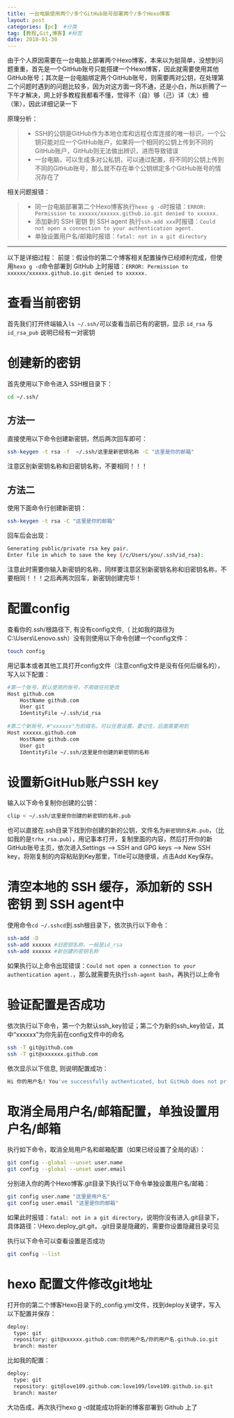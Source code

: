 ```yaml
---
title: 一台电脑使用两个/多个GitHub账号部署两个/多个Hexo博客
layout: post
categories: [pc]  #分类
tag: [教程,Git,博客] #标签
date: 2018-01-30
---
```




<!-- more -->


由于个人原因需要在一台电脑上部署两个Hexo博客，本来以为挺简单，没想到问题重重，首先是一个GitHub账号只能搭建一个Hexo博客，因此就需要使用其他GitHub账号；其次是一台电脑绑定两个GitHub账号，则需要两对公钥，在处理第二个问题时遇到的问题比较多，因为对这方面一窍不通，还是小白，所以折腾了一下午才解决，网上好多教程我都看不懂，觉得不（自）够（己）详（太）细（笨），因此详细记录一下


原理分析：
> * SSH的公钥是GitHub作为本地仓库和远程仓库连接的唯一标识，一个公钥只能对应一个GitHub账户，如果将一个相同的公钥上传到不同的GitHub账户，GitHub则无法做出辨识，进而导致错误
> * 一台电脑，可以生成多对公私钥，可以通过配置，将不同的公钥上传到不同的GitHub账号，那么就不存在单个公钥绑定多个GitHub账号的情况存在了

相关问题报错：
> * 同一台电脑部署第二个Hexo博客执行`hexo g -d`时报错：`ERROR: Permission to xxxxxx/xxxxxx.github.io.git denied to xxxxxx.`
> * 添加新的 SSH 密钥 到 SSH agent 执行`ssh-add xxx`时报错：`Could not open a connection to your authentication agent.`
> * 单独设置用户名/邮箱时报错：`fatal: not in a git directory`
---
以下是详细过程：
前提：假设你的第二个博客相关配置操作已经顺利完成，但使用`hexo g -d`命令部署到 GitHub 上时报错：`ERROR: Permission to xxxxxx/xxxxxx.github.io.git denied to xxxxxx.`


**查看当前密钥**
======
首先我们打开终端输入`ls ~/.ssh/`可以查看当前已有的密钥，显示 `id_rsa` 与 `id_rsa_pub` 说明已经有一对密钥


**创建新的密钥**
======
首先使用以下命令进入 SSH根目录下：
```bash
cd ~/.ssh/
```
## 方法一
直接使用以下命令创建新密钥，然后两次回车即可：
```bash
ssh-keygen -t rsa -f  ~/.ssh/这里是新密钥名称 -C "这里是你的邮箱"
```
注意区别新密钥名称和旧密钥名称，不要相同！！！

## 方法二
使用下面命令行创建新密钥：

```bash
ssh-keygen -t rsa -C "这里是你的邮箱"
```
回车后会出现：
```bash
Generating public/private rsa key pair.  
Enter file in which to save the key (/c/Users/you/.ssh/id_rsa):
```
注意此时需要你输入新密钥的名称，同样要注意区别新密钥名称和旧密钥名称，不要相同！！！之后再两次回车，新密钥创建完毕！

**配置config**
======
查看你的.ssh/根路径下, 有没有config文件,（ 比如我的路径为C:\Users\Lenovo.ssh）没有则使用以下命令创建一个config文件：
```bash
touch config
```
用记事本或者其他工具打开config文件（注意config文件是没有任何后缀名的），写入以下配置：
```bash
#第一个账号，默认使用的账号，不用做任何更改
Host github.com
	HostName github.com
	User git
	IdentityFile ~/.ssh/id_rsa
	
#第二个新账号，#"xxxxxx"为前缀名，可以任意设置，要记住，后面需要用到
Host xxxxxx.github.com
	HostName github.com
	User git
	IdentityFile ~/.ssh/这里是你创建的新密钥的名称
```

**设置新GitHub账户SSH key**
======
输入以下命令复制你创建的公钥：
```bash
clip < ~/.ssh/这里是你创建的新密钥的名称.pub
```
也可以直接在.ssh目录下找到你创建的新的公钥，文件名为`新密钥的名称.pub`，（比如我的是`trhx_rsa.pub`），用记事本打开，复制里面的内容，然后打开你的新GitHub账号主页，依次进入Settings —> SSH and GPG keys —> New SSH key，将刚复制的内容粘贴到Key那里，Title可以随便填，点击Add Key保存。

**清空本地的 SSH 缓存，添加新的 SSH 密钥 到 SSH agent中**
======
使用命令`cd ~/.sshcd`到.ssh根目录下，依次执行以下命令：
```bash
ssh-add -D
ssh-add xxxxxx #旧密钥名称，一般是id_rsa
ssh-add xxxxxx #新创建的密钥名称
```
如果执行以上命令出现错误：`Could not open a connection to your authentication agent.`，那么就需要先执行`ssh-agent bash`，再执行以上命令

**验证配置是否成功**
======
依次执行以下命令，第一个为默认ssh_key验证；第二个为新的ssh_key验证，其中“xxxxxx”为你先前在config文件中的命名
```bash
ssh -T git@github.com
ssh -T git@xxxxxxx.github.com
```
依次显示以下信息, 则说明配置成功：
```bash
Hi 你的用户名! You've successfully authenticated, but GitHub does not provide shell access.
```

**取消全局用户名/邮箱配置，单独设置用户名/邮箱**
======
执行如下命令，取消全局用户名和邮箱配置（如果已经设置了全局的话）：
```bash
git config --global --unset user.name
git config --global --unset user.email
```
分别进入你的两个Hexo博客.git目录下执行以下命令单独设置用户名/邮箱：
```bash
git config user.name "这里是用户名"
git config user.email "这里是你的邮箱"
```
如果此时报错：`fatal: not in a git directory`，说明你没有进入.git目录下，具体路径：\Hexo\.deploy_git\.git，.git目录是隐藏的，需要你设置隐藏目录可见

执行以下命令可以查看设置是否成功
```bash
git config --list
```

**hexo 配置文件修改git地址**
======
打开你的第二个博客Hexo目录下的_config.yml文件，找到deploy关键字，写入以下配置并保存：

```bash
deploy:
  type: git
  repository: git@xxxxxx.github.com:你的用户名/你的用户名.github.io.git
  branch: master
```
比如我的配置：

```bash
deploy:
  type: git
  repository: git@love109.github.com:love109/love109.github.io.git
  branch: master
```
大功告成，再次执行hexo g -d就能成功将新的博客部署到 Github 上了